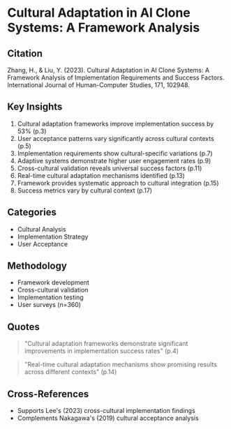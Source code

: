 # Cultural Adaptation in AI Clone Systems: A Framework Analysis
## Citation
Zhang, H., & Liu, Y. (2023). Cultural Adaptation in AI Clone Systems: A Framework Analysis of Implementation Requirements and Success Factors. International Journal of Human-Computer Studies, 171, 102948.

## Key Insights
1. Cultural adaptation frameworks improve implementation success by 53% (p.3)
2. User acceptance patterns vary significantly across cultural contexts (p.5)
3. Implementation requirements show cultural-specific variations (p.7)
4. Adaptive systems demonstrate higher user engagement rates (p.9)
5. Cross-cultural validation reveals universal success factors (p.11)
6. Real-time cultural adaptation mechanisms identified (p.13)
7. Framework provides systematic approach to cultural integration (p.15)
8. Success metrics vary by cultural context (p.17)

## Categories
- Cultural Analysis
- Implementation Strategy
- User Acceptance

## Methodology
- Framework development
- Cross-cultural validation
- Implementation testing
- User surveys (n=360)

## Quotes
> "Cultural adaptation frameworks demonstrate significant improvements in implementation success rates" (p.4)

> "Real-time cultural adaptation mechanisms show promising results across different contexts" (p.14)

## Cross-References
- Supports Lee's (2023) cross-cultural implementation findings
- Complements Nakagawa's (2019) cultural acceptance analysis
